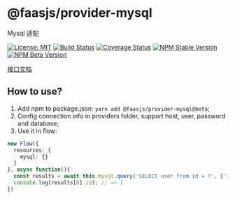 # @faasjs/provider-mysql

Mysql 适配

[![License: MIT](https://img.shields.io/npm/l/@faasjs/provider-mysql.svg)](https://github.com/faasjs/provider-mysql/blob/master/LICENSE)
[![Build Status](https://img.shields.io/travis/com/faasjs/provider-mysql.svg)](https://travis-ci.com/faasjs/provider-mysql)
[![Coverage Status](https://img.shields.io/codecov/c/github/faasjs/provider-mysql.svg)](https://codecov.io/gh/faasjs/provider-mysql)
[![NPM Stable Version](https://img.shields.io/npm/v/@faasjs/provider-mysql/stable.svg)](https://www.npmjs.com/package/@faasjs/provider-mysql)
[![NPM Beta Version](https://img.shields.io/npm/v/@faasjs/provider-mysql/beta.svg)](https://www.npmjs.com/package/@faasjs/provider-mysql)

[接口文档](https://github.com/faasjs/provider-mysql/blob/master/API.md)

## How to use?

1. Add npm to package.json: `yarn add @faasjs/provider-mysql@beta`;
2. Config connection info in providers folder, support host, user, password and database;
3. Use it in flow:

```typescript
new Flow({
  resources: {
    mysql: {}
  }
}, async function(){
  const results = await this.mysql.query('SELECT user from id = ?', ['1']);
  console.log(results[0].id); // => 1
})
```